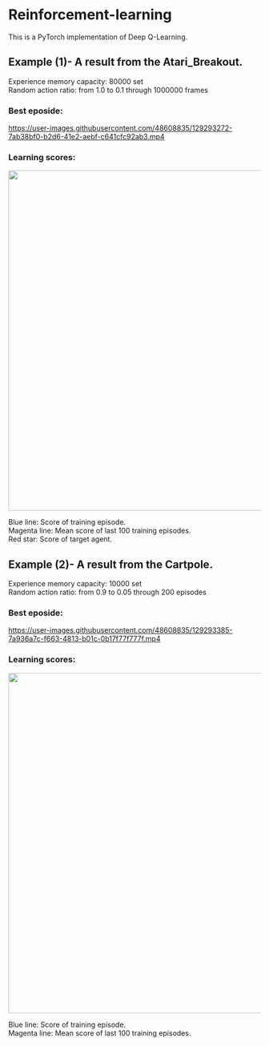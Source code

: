 # Reinforcement-learning

This is a PyTorch implementation of Deep Q-Learning.

## Example (1)- A result from the Atari_Breakout.

Experience memory capacity: 80000 set  
Random action ratio: from 1.0 to 0.1 through 1000000 frames

### Best eposide:

https://user-images.githubusercontent.com/48608835/129293272-7ab38bf0-b2d6-41e2-aebf-c641cfc92ab3.mp4

### Learning scores:

<img src="https://user-images.githubusercontent.com/48608835/130166082-5cd812c8-ea23-4acf-82df-da0b5252bad2.png" width=680px>

Blue line: Score of training episode.  
Magenta line: Mean score of last 100 training episodes.  
Red star: Score of target agent.  

## Example (2)- A result from the Cartpole.

Experience memory capacity: 10000 set  
Random action ratio: from 0.9 to 0.05 through 200 episodes

### Best eposide:

https://user-images.githubusercontent.com/48608835/129293385-7a936a7c-f663-4813-b01c-0b17f77f777f.mp4

### Learning scores:

<img src="https://user-images.githubusercontent.com/48608835/130166878-b98c9198-8ac8-4ff1-91c7-1df3bf70ae51.png" width=680px>

Blue line: Score of training episode.  
Magenta line: Mean score of last 100 training episodes.  
